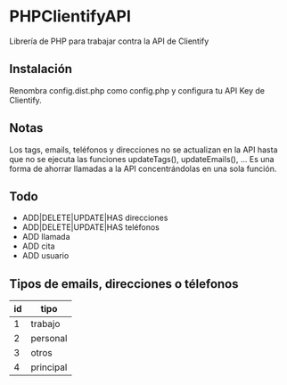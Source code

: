 # PHPClientifyAPI
Librería de PHP para trabajar contra la API de Clientify


## Instalación
Renombra config.dist.php como config.php y configura tu API Key de Clientify.

## Notas
Los tags, emails, teléfonos y direcciones no se actualizan en la API hasta que no se ejecuta las funciones updateTags(), updateEmails(), ... Es una forma de ahorrar llamadas a la API concentrándolas en una sola función.

## Todo
* ADD|DELETE|UPDATE|HAS direcciones
* ADD|DELETE|UPDATE|HAS teléfonos
* ADD llamada
* ADD cita
* ADD usuario

## Tipos de emails, direcciones o télefonos
| id | tipo    |
|----|---------|
| 1  | trabajo |
| 2  | personal|
| 3  | otros   |
| 4  | principal|
